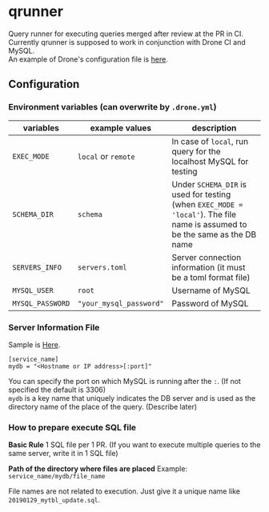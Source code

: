 # qrunner
Query runner for executing queries merged after review at the PR in CI.  
Currently qrunner is supposed to work in conjunction with Drone CI and MySQL.  
An example of Drone's configuration file is [here](.drone.yml).  

## Configuration
### Environment variables (can overwrite by `.drone.yml`)

| variables | example values | description |
| --------- | ------ | ----------- |
| `EXEC_MODE` | `local` or `remote` | In case of `local`, run query for the localhost MySQL for testing |
| `SCHEMA_DIR` | `schema` | Under `SCHEMA_DIR` is used for testing (when `EXEC_MODE = 'local'`).  The file name is assumed to be the same as the DB name |
| `SERVERS_INFO` | `servers.toml` | Server connection information (it must be a toml format file) |
| `MYSQL_USER`| `root` | Username of MySQL |
| `MYSQL_PASSWORD`| `"your_mysql_password"` | Password of MySQL |

### Server Information File
Sample is [Here](servers.toml).  
```
[service_name]
mydb = "<Hostname or IP address>[:port]"
```
You can specify the port on which MySQL is running after the  `:`. (If not specified the default is 3306)  
`mydb` is a key name that uniquely indicates the DB server and is used as the directory name of the place of the query.  (Describe later)  

### How to prepare execute SQL file
**Basic Rule**
1 SQL file per 1 PR. (If you want to execute multiple queries to the same server, write it in 1 SQL file)  

**Path of the directory where files are placed**
Example: `service_name/mydb/file_name`    

File names are not related to execution. Just give it a unique name like `20190129_mytbl_update.sql`.  
